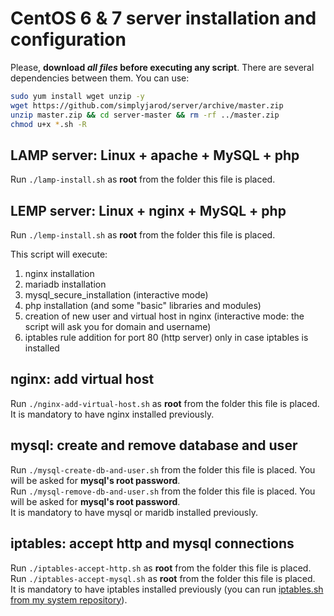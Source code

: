 # CentOS 6 & 7 server installation and configuration

Please, **download _all files_ before executing any script**. There are several dependencies between them. You can use:
```bash
sudo yum install wget unzip -y
wget https://github.com/simplyjarod/server/archive/master.zip
unzip master.zip && cd server-master && rm -rf ../master.zip
chmod u+x *.sh -R
```

## LAMP server: Linux + apache + MySQL + php
Run `./lamp-install.sh` as **root** from the folder this file is placed.


## LEMP server: Linux + nginx + MySQL + php
Run `./lemp-install.sh` as **root** from the folder this file is placed.

This script will execute:
1. nginx installation
2. mariadb installation
3. mysql_secure_installation (interactive mode)
4. php installation (and some "basic" libraries and modules)
5. creation of new user and virtual host in nginx (interactive mode: the script will ask you for domain and username)
6. iptables rule addition for port 80 (http server) only in case iptables is installed


## nginx: add virtual host
Run `./nginx-add-virtual-host.sh` as **root** from the folder this file is placed.  
It is mandatory to have nginx installed previously.


## mysql: create and remove database and user
Run `./mysql-create-db-and-user.sh` from the folder this file is placed. You will be asked for **mysql's root password**.  
Run `./mysql-remove-db-and-user.sh` from the folder this file is placed. You will be asked for **mysql's root password**.  
It is mandatory to have mysql or maridb installed previously.


## iptables: accept http and mysql connections
Run `./iptables-accept-http.sh` as **root** from the folder this file is placed.  
Run `./iptables-accept-mysql.sh` as **root** from the folder this file is placed.  
It is mandatory to have iptables installed previously (you can run [iptables.sh from my system repository](https://github.com/simplyjarod/system/blob/master/iptables.sh)).
